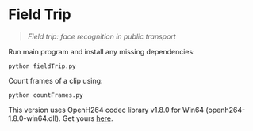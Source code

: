 # Field Trip
> _Field trip: face recognition in public transport_

Run main program and install any missing dependencies:
```
python fieldTrip.py
```

Count frames of a clip using:
```
python countFrames.py
```

This version uses OpenH264 codec library v1.8.0 for Win64 (openh264-1.8.0-win64.dll). Get yours [here](https://github.com/cisco/openh264/releases).
